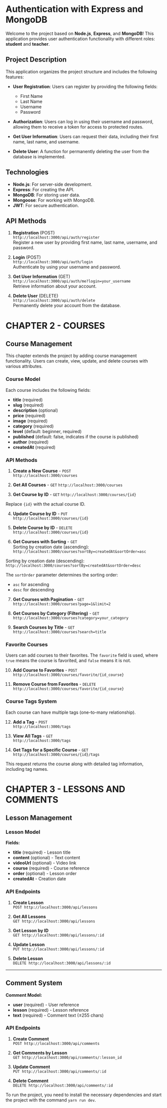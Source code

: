 # Authentication with Express and MongoDB

Welcome to the project based on **Node.js**, **Express**, and **MongoDB**! This application provides user authentication functionality with different roles: **student** and **teacher**.

## Project Description

This application organizes the project structure and includes the following features:

- **User Registration**: Users can register by providing the following fields:

  - First Name
  - Last Name
  - Username
  - Password

- **Authorization**: Users can log in using their username and password, allowing them to receive a token for access to protected routes.

- **Get User Information**: Users can request their data, including their first name, last name, and username.

- **Delete User**: A function for permanently deleting the user from the database is implemented.

## Technologies

- **Node.js**: For server-side development.
- **Express**: For creating the API.
- **MongoDB**: For storing user data.
- **Mongoose**: For working with MongoDB.
- **JWT**: For secure authentication.

## API Methods

1. **Registration** (POST)  
   `http://localhost:3000/api/auth/register`  
   Register a new user by providing first name, last name, username, and password.

2. **Login** (POST)  
   `http://localhost:3000/api/auth/login`  
   Authenticate by using your username and password.

3. **Get User Information** (GET)  
   `http://localhost:3000/api/auth/me?login=your_username`  
   Retrieve information about your account.

4. **Delete User** (DELETE)  
   `http://localhost:3000/api/auth/delete`  
   Permanently delete your account from the database.

# CHAPTER 2 - COURSES

## Course Management

This chapter extends the project by adding course management functionality. Users can create, view, update, and delete courses with various attributes.

### Course Model

Each course includes the following fields:

- **title** (required)
- **slug** (required)
- **description** (optional)
- **price** (required)
- **image** (required)
- **category** (required)
- **level** (default: beginner, required)
- **published** (default: false, indicates if the course is published)
- **author** (required)
- **createdAt** (required)

### API Methods

1. **Create a New Course** - `POST`  
   `http://localhost:3000/courses`

2. **Get All Courses** - `GET`
   `http://localhost:3000/courses`

3. **Get Course by ID** - `GET`
   `http://localhost:3000/courses/{id}`

Replace `{id}` with the actual course ID.

4. **Update Course by ID** - `PUT`  
   `http://localhost:3000/courses/{id}`

5. **Delete Course by ID** - `DELETE`  
   `http://localhost:3000/courses/{id}`

6. **Get Courses with Sorting** - `GET`  
   Sorting by creation date (ascending):  
    `http://localhost:3000/courses?sortBy=createdAt&sortOrder=asc`

Sorting by creation date (descending):  
 `http://localhost:3000/courses?sortBy=createdAt&sortOrder=desc`

The `sortOrder` parameter determines the sorting order:

- `asc` for ascending
- `desc` for descending

7. **Get Courses with Pagination** - `GET`  
   `http://localhost:3000/courses?page=1&limit=2`

8. **Get Courses by Category (Filtering)** - `GET`  
   `http://localhost:3000/courses?category=your_category`

9. **Search Courses by Title** - `GET`  
   `http://localhost:3000/courses?search=title`

### Favorite Courses

Users can add courses to their favorites. The `favorite` field is used, where `true` means the course is favorited, and `false` means it is not.

10. **Add Course to Favorites** - `POST`  
    `http://localhost:3000/courses/favorite/{id_course}`

11. **Remove Course from Favorites** - `DELETE`  
    `http://localhost:3000/courses/favorite/{id_course}`

### Course Tags System

Each course can have multiple tags (one-to-many relationship).

12. **Add a Tag** - `POST`  
    `http://localhost:3000/tags`

13. **View All Tags** - `GET`  
    `http://localhost:3000/tags`

14. **Get Tags for a Specific Course** - `GET`  
    `http://localhost:3000/courses/{id}/tags`

This request returns the course along with detailed tag information, including tag names.

# CHAPTER 3 - LESSONS AND COMMENTS

## Lesson Management

### Lesson Model

**Fields:**

- **title** (required) - Lesson title
- **content** (optional) - Text content
- **videoUrl** (optional) - Video link
- **course** (required) - Course reference
- **order** (optional) - Lesson order
- **createdAt** - Creation date

### API Endpoints

1. **Create Lesson**  
   `POST http://localhost:3000/api/lessons`

2. **Get All Lessons**  
   `GET http://localhost:3000/api/lessons`

3. **Get Lesson by ID**  
   `GET http://localhost:3000/api/lessons/:id`

4. **Update Lesson**  
   `PUT http://localhost:3000/api/lessons/:id`

5. **Delete Lesson**  
   `DELETE http://localhost:3000/api/lessons/:id`

---

## Comment System

**Comment Model:**

- **user** (required) - User reference
- **lesson** (required) - Lesson reference
- **text** (required) - Comment text (≤255 chars)

### API Endpoints

1. **Create Comment**  
   `POST http://localhost:3000/api/comments`

2. **Get Comments by Lesson**  
   `GET http://localhost:3000/api/comments/:lesson_id`

3. **Update Comment**  
   `PUT http://localhost:3000/api/comments/:id`

4. **Delete Comment**  
   `DELETE http://localhost:3000/api/comments/:id`

To run the project, you need to install the necessary dependencies and start the project with the command `yarn run dev`.
